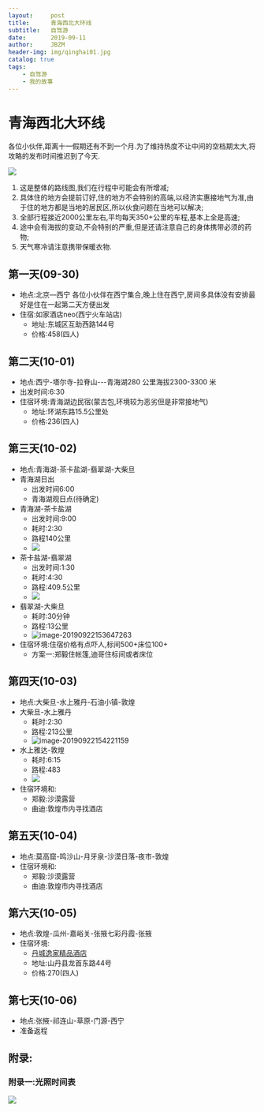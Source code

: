 ```yaml
---
layout:     post
title:      青海西北大环线
subtitle:   自驾游
date:       2019-09-11
author:     JBZM
header-img: img/qinghai01.jpg
catalog: true
tags:
    - 自驾游
    - 我的故事
---
```

# 青海西北大环线

各位小伙伴,距离十一假期还有不到一个月.为了维持热度不让中间的空档期太大,将攻略的发布时间推迟到了今天.

![](https://tva1.sinaimg.cn/large/006y8mN6ly1g6c94h2w0fj31m90u0nfv.jpg)

1. 这是整体的路线图,我们在行程中可能会有所增减;
2. 具体住的地方会提前订好,住的地方不会特别的高端,以经济实惠接地气为准,由于住的地方都是当地的居民区,所以伙食问题在当地可以解决;
3. 全部行程接近2000公里左右,平均每天350+公里的车程,基本上全是高速;
4. 途中会有海拔的变动,不会特别的严重,但是还请注意自己的身体携带必须的药物;
5. 天气寒冷请注意携带保暖衣物.

## 第一天(09-30)
- 地点:北京—西宁
	各位小伙伴在西宁集合,晚上住在西宁,房间多具体没有安排最好是住在一起第二天方便出发	
- 住宿:如家酒店neo(西宁火车站店)
  - 地址:东城区互助西路144号
  - 价格:458(四人)


## 第二天(10-01)
- 地点:西宁-塔尔寺-拉脊山---青海湖280 公里海拔2300-3300 米
- 出发时间:6:30
- 住宿环境:青海湖边民宿(蒙古包,环境较为恶劣但是非常接地气)
  - 地址:环湖东路15.5公里处
  - 价格:236(四人)

## 第三天(10-02)

- 地点:青海湖-茶卡盐湖-翡翠湖-大柴旦
- 青海湖日出
  - 出发时间6:00
  - 青海湖观日点(待确定)
- 青海湖-茶卡盐湖
  - 出发时间:9:00
  - 耗时:2:30
  - 路程140公里
  - ![](https://tva1.sinaimg.cn/large/006y8mN6ly1g78bm5yghzj30dc056q38.jpg)
- 茶卡盐湖-翡翠湖
  - 出发时间:1:30
  - 耗时:4:30
  - 路程:409.5公里
  - ![](https://tva1.sinaimg.cn/large/006y8mN6ly1g78c1xgmw7j30dc058glx.jpg)
- 翡翠湖-大柴旦
  - 耗时:30分钟
  - 路程:13公里
  - ![image-20190922153647263](https://tva1.sinaimg.cn/large/006y8mN6ly1g78putjddmj30dc05a74j.jpg)
- 住宿环境:住宿价格有点吓人,标间500+床位100+
  - 方案一:郑毅住帐篷,迪哥住标间或者床位

## 第四天(10-03)

- 地点:大柴旦-水上雅丹-石油小镇-敦煌
- 大柴旦-水上雅丹
  - 耗时:2:30
  - 路程:213公里
  - ![image-20190922154221159](https://tva1.sinaimg.cn/large/006y8mN6ly1g78pu9jtqkj30d803qt8q.jpg)
- 水上雅达-敦煌
  - 耗时:6:15
  - 路程:483
  - ![](https://tva1.sinaimg.cn/large/006y8mN6ly1g78cccwrq5j30do03iwel.jpg)
- 住宿环境和:
  - 郑毅:沙漠露营
  - 曲迪:敦煌市内寻找酒店

## 第五天(10-04)

- 地点:莫高窟-鸣沙山-月牙泉-沙漠日落-夜市-敦煌
- 住宿环境和:
  - 郑毅:沙漠露营
  - 曲迪:敦煌市内寻找酒店

## 第六天(10-05)

- 地点:敦煌-瓜州-嘉峪关-张掖七彩丹霞-张掖
- 住宿环境:
  - [丹城逸家精品酒店](https://hotel.meituan.com/97866753/?ci=1569166031504&co=1569252431504)
  - 地址:山丹县龙首东路44号
  - 价格:270(四人)

## 第七天(10-06)

- 地点:张掖-祁连山-草原-门源-西宁
- 准备返程

## 附录:

### 附录一:光照时间表

![](https://tva1.sinaimg.cn/large/006y8mN6ly1g78buvhq46j31240jmq81.jpg)